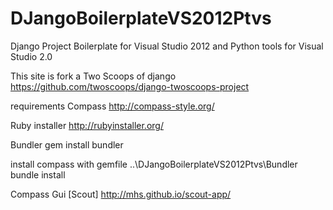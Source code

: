 DJangoBoilerplateVS2012Ptvs
===========================

Django Project Boilerplate for Visual Studio 2012 and Python tools for Visual Studio 2.0

This site is fork a Two Scoops of django
https://github.com/twoscoops/django-twoscoops-project

requirements
Compass
http://compass-style.org/

Ruby installer
http://rubyinstaller.org/

Bundler
gem install bundler

install compass with gemfile
..\DJangoBoilerplateVS2012Ptvs\Bundler 
bundle install

Compass Gui [Scout]
http://mhs.github.io/scout-app/



